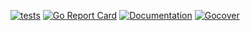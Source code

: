 [![tests](https://github.com/machado-br/k8s-api/actions/workflows/tests.yml/badge.svg?branch=master)](https://github.com/machado-br/k8s-api/actions/workflows/tests.yml?query=branch%3Amaster)
[![Go Report Card](https://goreportcard.com/badge/github.com/machado-br/k8s-api)](https://goreportcard.com/report/github.com/machado-br/k8s-api)
[![Documentation](https://godoc.org/github.com/machado-br/k8s-api?status.svg)](http://godoc.org/github.com/machado-br/k8s-api)
[![Gocover](http://gocover.io/_badge/github.com/machado-br/k8s-api)](http://gocover.io/github.com/machado-br/k8s-api)